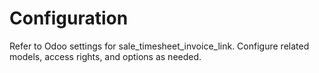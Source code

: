 # Configuration

Refer to Odoo settings for sale_timesheet_invoice_link. Configure related models, access rights, and options as needed.
